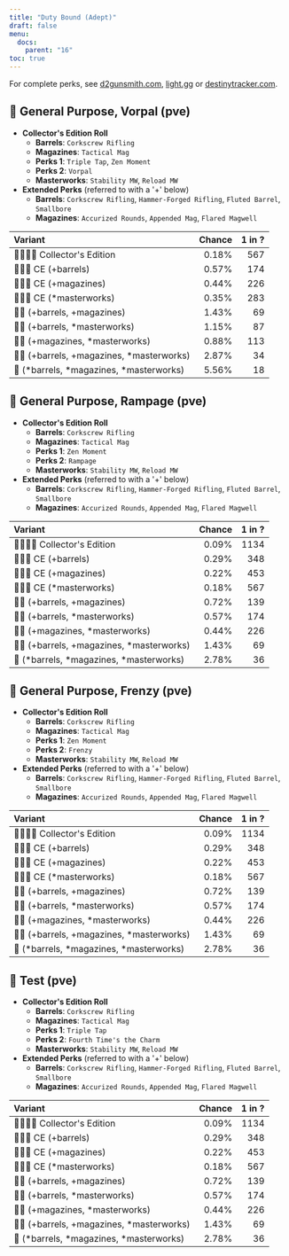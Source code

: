 ```yaml
---
title: "Duty Bound (Adept)"
draft: false
menu:
  docs:
    parent: "16"
toc: true
---
```


For complete perks, see [d2gunsmith.com](https://d2gunsmith.com/w/1135050595), [light.gg](https://www.light.gg/db/items/1135050595) or [destinytracker.com](https://destinytracker.com/destiny-2/db/items/1135050595).



## 👾 General Purpose, Vorpal (pve)



* **Collector's Edition Roll**
  * **Barrels**: `Corkscrew Rifling`
  * **Magazines**: `Tactical Mag`
  * **Perks 1**: `Triple Tap`, `Zen Moment`
  * **Perks 2**: `Vorpal`
  * **Masterworks**: `Stability MW`, `Reload MW`
* **Extended Perks** (referred to with a '+' below)
  * **Barrels**: `Corkscrew Rifling`, `Hammer-Forged Rifling`, `Fluted Barrel`, `Smallbore`
  * **Magazines**: `Accurized Rounds`, `Appended Mag`, `Flared Magwell`

| Variant | Chance | 1 in ? |
|:-|-:|-:|
| 👾👾👾🌟 Collector's Edition | 0.18% | 567 |
| 👾👾👾 CE (+barrels) | 0.57% | 174 |
| 👾👾👾 CE (+magazines) | 0.44% | 226 |
| 👾👾👾 CE (*masterworks) | 0.35% | 283 |
| 👾👾 (+barrels, +magazines) | 1.43% | 69 |
| 👾👾 (+barrels, *masterworks) | 1.15% | 87 |
| 👾👾 (+magazines, *masterworks) | 0.88% | 113 |
| 👾👾 (+barrels, +magazines, *masterworks) | 2.87% | 34 |
| 👾 (*barrels, *magazines, *masterworks) | 5.56% | 18 |

## 👾 General Purpose, Rampage (pve)



* **Collector's Edition Roll**
  * **Barrels**: `Corkscrew Rifling`
  * **Magazines**: `Tactical Mag`
  * **Perks 1**: `Zen Moment`
  * **Perks 2**: `Rampage`
  * **Masterworks**: `Stability MW`, `Reload MW`
* **Extended Perks** (referred to with a '+' below)
  * **Barrels**: `Corkscrew Rifling`, `Hammer-Forged Rifling`, `Fluted Barrel`, `Smallbore`
  * **Magazines**: `Accurized Rounds`, `Appended Mag`, `Flared Magwell`

| Variant | Chance | 1 in ? |
|:-|-:|-:|
| 👾👾👾🌟 Collector's Edition | 0.09% | 1134 |
| 👾👾👾 CE (+barrels) | 0.29% | 348 |
| 👾👾👾 CE (+magazines) | 0.22% | 453 |
| 👾👾👾 CE (*masterworks) | 0.18% | 567 |
| 👾👾 (+barrels, +magazines) | 0.72% | 139 |
| 👾👾 (+barrels, *masterworks) | 0.57% | 174 |
| 👾👾 (+magazines, *masterworks) | 0.44% | 226 |
| 👾👾 (+barrels, +magazines, *masterworks) | 1.43% | 69 |
| 👾 (*barrels, *magazines, *masterworks) | 2.78% | 36 |

## 👾 General Purpose, Frenzy (pve)



* **Collector's Edition Roll**
  * **Barrels**: `Corkscrew Rifling`
  * **Magazines**: `Tactical Mag`
  * **Perks 1**: `Zen Moment`
  * **Perks 2**: `Frenzy`
  * **Masterworks**: `Stability MW`, `Reload MW`
* **Extended Perks** (referred to with a '+' below)
  * **Barrels**: `Corkscrew Rifling`, `Hammer-Forged Rifling`, `Fluted Barrel`, `Smallbore`
  * **Magazines**: `Accurized Rounds`, `Appended Mag`, `Flared Magwell`

| Variant | Chance | 1 in ? |
|:-|-:|-:|
| 👾👾👾🌟 Collector's Edition | 0.09% | 1134 |
| 👾👾👾 CE (+barrels) | 0.29% | 348 |
| 👾👾👾 CE (+magazines) | 0.22% | 453 |
| 👾👾👾 CE (*masterworks) | 0.18% | 567 |
| 👾👾 (+barrels, +magazines) | 0.72% | 139 |
| 👾👾 (+barrels, *masterworks) | 0.57% | 174 |
| 👾👾 (+magazines, *masterworks) | 0.44% | 226 |
| 👾👾 (+barrels, +magazines, *masterworks) | 1.43% | 69 |
| 👾 (*barrels, *magazines, *masterworks) | 2.78% | 36 |

## 👾 Test (pve)



* **Collector's Edition Roll**
  * **Barrels**: `Corkscrew Rifling`
  * **Magazines**: `Tactical Mag`
  * **Perks 1**: `Triple Tap`
  * **Perks 2**: `Fourth Time's the Charm`
  * **Masterworks**: `Stability MW`, `Reload MW`
* **Extended Perks** (referred to with a '+' below)
  * **Barrels**: `Corkscrew Rifling`, `Hammer-Forged Rifling`, `Fluted Barrel`, `Smallbore`
  * **Magazines**: `Accurized Rounds`, `Appended Mag`, `Flared Magwell`

| Variant | Chance | 1 in ? |
|:-|-:|-:|
| 👾👾👾🌟 Collector's Edition | 0.09% | 1134 |
| 👾👾👾 CE (+barrels) | 0.29% | 348 |
| 👾👾👾 CE (+magazines) | 0.22% | 453 |
| 👾👾👾 CE (*masterworks) | 0.18% | 567 |
| 👾👾 (+barrels, +magazines) | 0.72% | 139 |
| 👾👾 (+barrels, *masterworks) | 0.57% | 174 |
| 👾👾 (+magazines, *masterworks) | 0.44% | 226 |
| 👾👾 (+barrels, +magazines, *masterworks) | 1.43% | 69 |
| 👾 (*barrels, *magazines, *masterworks) | 2.78% | 36 |
